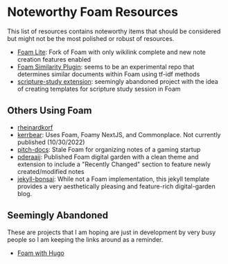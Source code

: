 # Noteworthy Foam Resources

This list of resources contains noteworthy items that should be considered but might not be the most polished or robust of resources.

- [Foam Lite](https://marketplace.visualstudio.com/items?itemName=theowenyoung.foam-lite-vscode): Fork of Foam with only wikilink complete and new note creation features enabled
- [Foam Similarity Plugin](https://github.com/MalcolmMielle/foam_plugins): seems to be an experimental repo that determines similar documents within Foam using tf-idf methods
- [scripture-study extension](https://github.com/johndturn/scripture-study): seemingly abandoned project with the idea of creating templates for scripture study session in Foam

## Others Using Foam

- [rheinardkorf](https://rheinardkorf.com/foam-as-my-content-engine/)
- [kerrbear](https://github.com/krry/commonplace-foamy-nextjs): Uses Foam, Foamy NextJS, and Commonplace. Not currently published (10/30/2022)
- [pitch-docs](https://github.com/pitch-game/pitch-docs): Stale Foam for organizing notes of a gaming startup
- [pderaaij](https://garden.paulderaaij.nl/): Published Foam digital garden with a clean theme and extension to include a "Recently Changed" section to feature newly created/modified notes
- [jekyll-bonsai](https://jekyll-bonsai.netlify.app/): While not a Foam implementation, this jekyll template provides a very aesthetically pleasing and feature-rich digital-garden blog.

## Seemingly Abandoned

These are projects that I am hoping are just in development by very busy people so I am keeping the links around as a reminder.

- [Foam with Hugo](https://github.com/salt-labs/foam-hugo)
